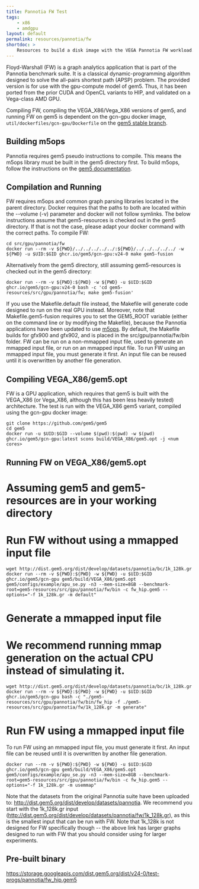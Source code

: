 ```yaml
---
title: Pannotia FW Test
tags:
    - x86
    - amdgpu
layout: default
permalink: resources/pannotia/fw
shortdoc: >
    Resources to build a disk image with the VEGA Pannotia FW workload.
---
```


Floyd-Warshall (FW) is a graph analytics application that is part of the Pannotia benchmark suite.  It is a classical dynamic-programming algorithm designed to solve the all-pairs shortest path (APSP) problem.  The provided version is for use with the gpu-compute model of gem5.  Thus, it has been ported from the prior CUDA and OpenCL variants to HIP, and validated on a Vega-class AMD GPU.

Compiling FW, compiling the VEGA_X86/Vega_X86 versions of gem5, and running FW on gem5 is dependent on the gcn-gpu docker image, `util/dockerfiles/gcn-gpu/Dockerfile` on the [gem5 stable branch](https://github.com/gem5/gem5).

## Building m5ops

Pannotia requires gem5 pseudo instructions to compile. This means the m5ops library must be built in the gem5 directory first. To build m5ops, follow the instructions on the [gem5 documentation](https://www.gem5.org/documentation/general_docs/m5ops/).

## Compilation and Running

FW requires m5ops and common graph parsing libraries located in the parent directory. Docker requires that the paths to both are located within the --volume (-v) parameter and docker will not follow symlinks. The below instructions assume that gem5-resources is checked out in the gem5 directory. If that is not the case, please adapt your docker command with the correct paths. To compile FW:

```
cd src/gpu/pannotia/fw
docker run --rm -v ${PWD}/../../../../../:${PWD}/../../../../../ -w ${PWD} -u $UID:$GID ghcr.io/gem5/gcn-gpu:v24-0 make gem5-fusion
```

Alternatively from the gem5 directory, still assuming gem5-resources is checked out in the gem5 directory:

```
docker run --rm -v ${PWD}:${PWD} -w ${PWD} -u $UID:$GID ghcr.io/gem5/gcn-gpu:v24-0 bash -c 'cd gem5-resources/src/gpu/pannotia/fw; make gem5-fusion'
```


If you use the Makefile.default file instead, the Makefile will generate code designed to run on the real GPU instead.  Moreover, note that Makefile.gem5-fusion requires you to set the GEM5_ROOT variable (either on the command line or by modifying the Makefile), because the Pannotia applications have been updated to use [m5ops](https://www.gem5.org/documentation/general_docs/m5ops/).  By default, the Makefile builds for gfx900 and gfx902, and is placed in the src/gpu/pannotia/fw/bin folder. FW can be run on a non-mmapped input file, used to generate an mmapped input file, or run on an mmapped input file. To run FW using an mmapped input file, you must generate it first. An input file can be reused until it is overwritten by another file generation.  

## Compiling VEGA_X86/gem5.opt

FW is a GPU application, which requires that gem5 is built with the VEGA_X86 (or Vega_X86, although this has been less heavily tested) architecture.   The test is run with the VEGA_X86 gem5 variant, compiled using the gcn-gpu docker image:

```
git clone https://github.com/gem5/gem5
cd gem5
docker run -u $UID:$GID --volume $(pwd):$(pwd) -w $(pwd) ghcr.io/gem5/gcn-gpu:latest scons build/VEGA_X86/gem5.opt -j <num cores>
```

## Running FW on VEGA_X86/gem5.opt

# Assuming gem5 and gem5-resources are in your working directory

# Run FW without using a mmapped input file

```
wget http://dist.gem5.org/dist/develop/datasets/pannotia/bc/1k_128k.gr
docker run --rm -v ${PWD}:${PWD} -w ${PWD} -u $UID:$GID ghcr.io/gem5/gcn-gpu gem5/build/VEGA_X86/gem5.opt gem5/configs/example/apu_se.py -n3 --mem-size=8GB --benchmark-root=gem5-resources/src/gpu/pannotia/fw/bin -c fw_hip.gem5 --options="-f 1k_128k.gr -m default"
```

# Generate a mmapped input file

# We recommend running mmap generation on the actual CPU instead of simulating it.

```
wget http://dist.gem5.org/dist/develop/datasets/pannotia/bc/1k_128k.gr
docker run --rm -v ${PWD}:${PWD} -w ${PWD} -u $UID:$GID ghcr.io/gem5/gcn-gpu bash -c "./gem5-resources/src/gpu/pannotia/fw/bin/fw_hip -f ./gem5-resources/src/gpu/pannotia/fw/1k_128k.gr -m generate"
```

# Run FW using a mmapped input file

To run FW using an mmapped input file, you must generate it first. An input file can be reused until it is overwritten by another file generation.  

```
docker run --rm -v ${PWD}:${PWD} -w ${PWD} -u $UID:$GID ghcr.io/gem5/gcn-gpu gem5/build/VEGA_X86/gem5.opt gem5/configs/example/apu_se.py -n3 --mem-size=8GB --benchmark-root=gem5-resources/src/gpu/pannotia/fw/bin -c fw_hip.gem5 --options="-f 1k_128k.gr -m usemmap"
```
                  
Note that the datasets from the original Pannotia suite have been uploaded to: <http://dist.gem5.org/dist/develop/datasets/pannotia>.  We recommend you start with the 1k_128k.gr input (<http://dist.gem5.org/dist/develop/datasets/pannotia/fw/1k_128k.gr>), as this is the smallest input that can be run with FW.  Note that 1k_128k is not designed for FW specifically though -- the above link has larger graphs designed to run with FW that you should consider using for larger experiments.

## Pre-built binary

<https://storage.googleapis.com/dist.gem5.org/dist/v24-0/test-progs/pannotia/fw_hip.gem5>
